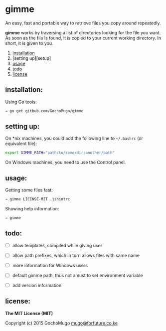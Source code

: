 
# gimme

An easy, fast and portable way to retrieve files you copy around repeatedly.

**gimme** works by traversing a list of directories looking for the file you want. As soon as the file is found, it is copied to your current working directory. In short, it is given to you.

1. [installation](#installation)
1. [setting up][setup]
1. [usage](#usage)
1. [todo](#todo)
1. [license](#license)


<a name="installation"></a>
## installation:

Using Go tools:

```bash
⇒ go get github.com/GochoMugo/gimme
```


<a name="setup"></a>
## setting up:

On *nix machines, you could add the following line to `~/.bashrc` (or equivalent file):

```sh
export GIMME_PATH="path/to/some/dir:another/path"
```

On Windows machines, you need to use the Control panel.


<a name="usage"></a>
## usage:

Getting some files fast:

```bash
⇒ gimme LICENSE-MIT .jshintrc
```

Showing help information:

```bash
⇒ gimme
```


<a name="todo"></a>
## todo:

* [ ] allow templates, compiled while giving user
* [ ] allow path prefixes, which in turn allows files with same name
* [ ] more information for Windows users
* [ ] default gimme path, thus not amust to set environment variable
* [ ] add version information


<a name="license"></a>
## license:

**The MIT License (MIT)**

Copyright (c) 2015 GochoMugo <mugo@forfuture.co.ke>

